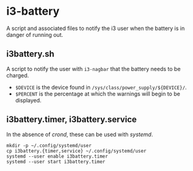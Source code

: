 # i3-battery

A script and associated files to notify the i3 user when the battery is in danger of running out.

## i3battery.sh

A script to notify the user with `i3-nagbar` that the battery needs to be charged.

* `$DEVICE` is the device found in `/sys/class/power_supply/${DEVICE}/`.
* `$PERCENT` is the percentage at which the warnings will begin to be displayed.

## i3battery.timer, i3battery.service

In the absence of *crond*, these can be used with *systemd*.

```
mkdir -p ~/.config/systemd/user
cp i3battery.{timer,service} ~/.config/systemd/user
systemd --user enable i3battery.timer
systemd --user start i3battery.timer
```
